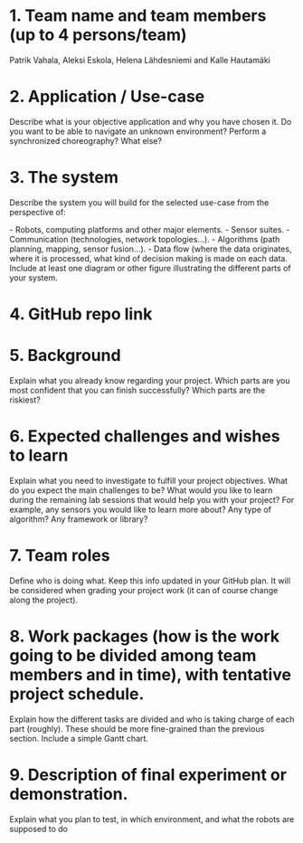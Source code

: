 <!DOCTYPE html>
<html>
  <body>
    <h1> 1. Team name and team members (up to 4 persons/team) </h1>
      Patrik Vahala, Aleksi Eskola, Helena Lähdesniemi and Kalle Hautamäki
    <h1>2. Application / Use-case</h1>
      <p>Describe what is your objective application and why you have chosen it. Do you want to be able to
      navigate an unknown environment? Perform a synchronized choreography? What else?</p>
    <h1>3. The system</h1>
      <p>Describe the system you will build for the selected use-case from the perspective of:</p>
      - Robots, computing platforms and other major elements.
      - Sensor suites.
      - Communication (technologies, network topologies...).
      - Algorithms (path planning, mapping, sensor fusion...).
      - Data flow (where the data originates, where it is processed, what kind of decision making
      is made on each data.
      Include at least one diagram or other figure illustrating the different parts of your system.
    <h1>4. GitHub repo link</h1>
    <h1>5. Background</h1>
      Explain what you already know regarding your project. Which parts are you most confident that
      you can finish successfully? Which parts are the riskiest?
    <h1>6. Expected challenges and wishes to learn</h1>
      Explain what you need to investigate to fulfill your project objectives. What do you expect the main
      challenges to be? What would you like to learn during the remaining lab sessions that would help
      you with your project? For example, any sensors you would like to learn more about? Any type of
      algorithm? Any framework or library?
    <h1>7. Team roles</h1>
      Define who is doing what. Keep this info updated in your GitHub plan. It will be considered when
      grading your project work (it can of course change along the project).
    <h1>8. Work packages (how is the work going to be divided among team members and in time), with
      tentative project schedule.</h1>
      Explain how the different tasks are divided and who is taking charge of each part (roughly).
      These should be more fine-grained than the previous section. Include a simple Gantt chart.
    <h1>9. Description of final experiment or demonstration.</h1>
      Explain what you plan to test, in which environment, and what the robots are supposed to do

